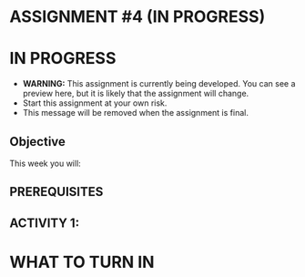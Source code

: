 # ASSIGNMENT #4 (IN PROGRESS)

# IN PROGRESS
- **WARNING:**  This assignment is currently being developed.  You can see a preview here, but it is likely that the assignment will change.
- Start this assignment at your own risk.  
- This message will be removed when the assignment is final.  

## Objective
This week you will:  

## PREREQUISITES  


## ACTIVITY 1: 





# WHAT TO TURN IN

